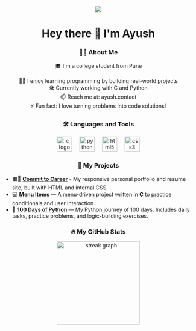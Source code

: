 <div align="center">
  <img src="https://media.giphy.com/media/qgQUggAC3Pfv687qPC/giphy.gif" />
</div>

###

<h1 align="center">Hey there 👋 I'm Ayush</h1>

###

<h3 align="center">👨‍💻 About Me</h3>

<p align="center">
🎓 I'm a college student from Pune<br><br>
👨‍💻 I enjoy learning programming by building real-world projects<br>
🛠️ Currently working with C and Python<br>
📫 Reach me at: ayush.contact<br>
⚡ Fun fact: I love turning problems into code solutions!
</p>

###

<h3 align="center">🛠 Languages and Tools</h3>

<div align="center">
  <img src="https://cdn.jsdelivr.net/gh/devicons/devicon/icons/c/c-original.svg" height="40" alt="c logo" />
  <img width="12" />
  <img src="https://cdn.jsdelivr.net/gh/devicons/devicon/icons/python/python-original.svg" height="40" alt="python logo" />
  <img width="12" />
  <img src="https://cdn.jsdelivr.net/gh/devicons/devicon/icons/html5/html5-original.svg" height="40" alt="html5 logo" />
  <img width="12" />
  <img src="https://cdn.jsdelivr.net/gh/devicons/devicon/icons/css3/css3-original.svg" height="40" alt="css3 logo" />
</div>

###

<h3 align="center">📂 My Projects</h3>

- 🟧🎨 [**Commit to Career**](https://github.com/ayush212op/commit-to-career) - My responsive personal portfolio and resume site, built with HTML and internal CSS.
- 💻 [**Menu Items**](https://github.com/ayush212op/menu-items) — A menu-driven project written in **C** to practice conditionals and user interaction.  
- 🐍 [**100 Days of Python**](https://github.com/ayush212op/100-days-of-python) — My Python journey of 100 days. Includes daily tasks, practice problems, and logic-building exercises.

###

<h3 align="center">🔥 My GitHub Stats</h3>

<div align="center">
<img src="https://streak-stats.demolab.com?user=ayush212op&theme=dark&hide_border=false&border_radius=5" height="220" alt="streak graph" />
</div>



